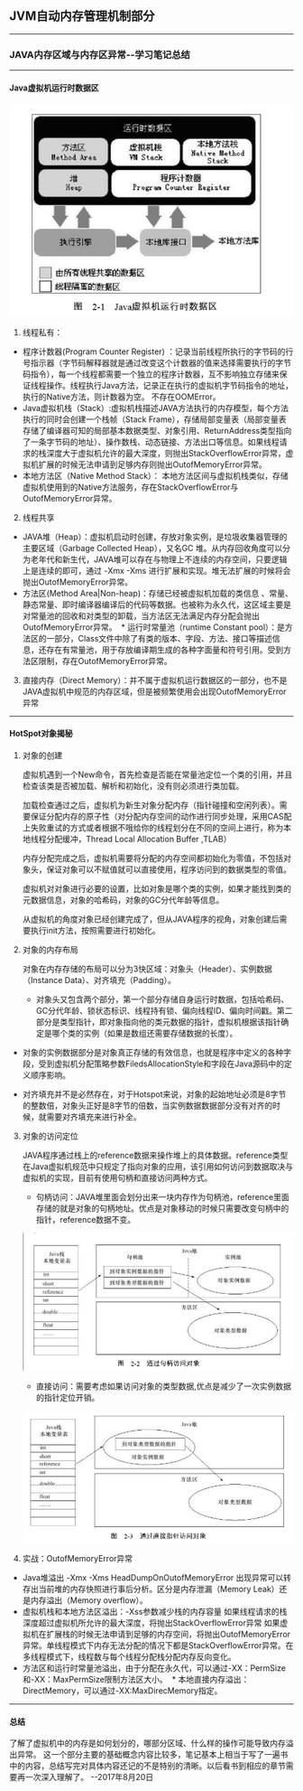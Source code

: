## JVM自动内存管理机制部分
***
### JAVA内存区域与内存区异常--学习笔记总结
----------------
#### Java虚拟机运行时数据区

![](Pic/Jvm内存运行时数据区.png)


1. 线程私有：
  *  程序计数器(Program Counter Register) ：记录当前线程所执行的字节码的行号指示器（字节码解释器就是通过改变这个计数器的值来选择需要执行的字节码指令），每一个线程都需要一个独立的程序计数器，互不影响独立存储来保证线程操作。线程执行Java方法，记录正在执行的虚拟机字节码指令的地址，执行的Native方法，则计数器为空。 不存在OOMError。
  * Java虚拟机栈（Stack）:虚拟机栈描述JAVA方法执行的内存模型，每个方法执行的同时会创建一个栈帧（Stack Frame），存储局部变量表（局部变量表存储了编译器可知的局部基本数据类型、对象引用、ReturnAddress类型指向了一条字节码的地址）、操作数栈、动态链接、方法出口等信息。如果线程请求的栈深度大于虚拟机允许的最大深度，则抛出StackOverflowError异常，虚拟机扩展的时候无法申请到足够内存则抛出OutofMemoryError异常。
  * 本地方法区（Native Method Stack）： 本地方法区间与虚拟机栈类似，存储虚拟机使用到的Native方法服务，存在StackOverflowError与OutofMemoryError异常。
2. 线程共享
  * JAVA堆（Heap）：虚拟机启动时创建，存放对象实例，是垃圾收集器管理的主要区域（Garbage Collected Heap），又名GC 堆。从内存回收角度可以分为老年代和新生代，JAVA堆可以存在与物理上不连续的内存空间，只要逻辑上是连续的即可，通过 -Xmx -Xms 进行扩展和实现。堆无法扩展的时候将会抛出OutofMemoryError异常。
  * 方法区(Method Area|Non-heap)：存储已经被虚拟机加载的类信息 、常量、静态常量、即时编译器编译后的代码等数据。也被称为永久代，这区域主要是对常量池的回收和对类型的卸载，当方法区无法满足内存分配会抛出OutofMemoryError异常。
  * 运行时常量池（runtime Constant pool）：是方法区的一部分，Class文件中除了有类的版本、字段、方法、接口等描述信息，还存在有常量池，用于存放编译期生成的各种字面量和符号引用。受到方法区限制，存在OutofMemoryError异常。
3. 直接内存（Direct Memory）：并不属于虚拟机运行数据区的一部分，也不是JAVA虚拟机中规范的内存区域，但是被频繁使用会出现OutofMemoryError异常
***
#### HotSpot对象揭秘
1. 对象的创建

   虚拟机遇到一个New命令，首先检查是否能在常量池定位一个类的引用，并且检查该类是否被加载、解析和初始化，没有则必须进行类加载。

   加载检查通过之后，虚拟机为新生对象分配内存（指针碰撞和空闲列表）。需要保证分配内存的原子性（对分配内存空间的动作进行同步处理，采用CAS配上失败重试的方式或者根据不哦给你的线程划分在不同的空间上进行，称为本地线程分配缓冲，Thread Local Allocation Buffer ,TLAB）  

   内存分配完成之后，虚拟机需要将分配的内存空间都初始化为零值，不包括对象头，保证对象可以不赋值就可以直接使用，程序访问到的数据类型的零值。

   虚拟机对对象进行必要的设置，比如对象是哪个类的实例，如果才能找到类的元数据信息，对象的哈希码，对象的GC分代年龄等信息。

   从虚拟机的角度对象已经创建完成了，但从JAVA程序的视角，对象创建后需要执行init方法，按照需要进行初始化。
2. 对象的内存布局

   对象在内存存储的布局可以分为3快区域：对象头（Header）、实例数据（Instance Data）、对齐填充（Padding）。

   * 对象头又包含两个部分，第一个部分存储自身运行时数据，包括哈希码、GC分代年龄、锁状态标识、线程持有锁、偏向线程ID、偏向时间戳。第二部分是类型指针，即对象指向他的类元数据的指针，虚拟机根据该指针确定是哪个类的实例（如果是数组还需要存储数据的长度）。

  *  对象的实例数据部分是对象真正存储的有效信息，也就是程序中定义的各种字段，受到虚拟机分配策略参数FiledsAllocationStyle和字段在Java源码中的定义顺序影响。

  * 对齐填充并不是必然存在，对于Hotspot来说，对象的起始地址必须是8字节的整数倍，对象头正好是8字节的倍数，当实例数据数据部分没有对齐的时候，就需要对齐填充来进行补全。

3. 对象的访问定位

   JAVA程序通过栈上的reference数据来操作堆上的具体数据。reference类型在Java虚拟机规范中只规定了指向对象的应用，该引用如何访问到数据取决与虚拟机的实现，目前有使用句柄和直接访问两种方式。
   * 句柄访问：JAVA堆里面会划分出来一块内存作为句柄池，reference里面存储的就是对象的句柄地址。优点是对象移动的时候只需要改变句柄中的指针，reference数据不变。

   ![](Pic/通过句柄访问对象.png)

   * 直接访问：需要考虑如果访问对象的类型数据,优点是减少了一次实例数据的指针定位开销。

   ![](Pic/直接指针进行访问对象.png)
4. 实战：OutofMemoryError异常

  * Java堆溢出 -Xmx -Xms  HeadDumpOnOutofMemoryError 出现异常可以转存出当前堆的内存快照进行事后分析。区分是内存泄漏（Memory Leak）还是内存溢出（Memory overflow）。
  * 虚拟机栈和本地方法区溢出：-Xss参数减少栈的内存容量
  如果线程请求的栈深度超过虚拟机所允许的最大深度，将抛出StackOverflowError异常
  如果虚拟机在扩展栈的时候无法申请到足够的内存空间，将抛出OutofMemoryError异常。单线程模式下内存无法分配的情况下都是StackOverflowError异常。在多线程模式下，线程数与每个线程分配栈分配内存反向变化。
  * 方法区和运行时常量池溢出，由于分配在永久代，可以通过-XX：PermSize和-XX：MaxPermSize限制方法区大小。
  * 本地直接内存溢出：DirectMemory，可以通过-XX:MaxDirecMemory指定。

****
#### 总结

   了解了虚拟机中的内存是如何划分的，哪部分区域、什么样的操作可能导致内存溢出异常。
   这一个部分主要的基础概念内容比较多，笔记基本上相当于写了一遍书中的内容，总结写完对具体内容还记的不是特别的清晰。以后看书到相应的章节需要再一次深入理解了。
   --2017年8月20日
